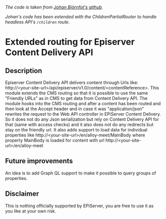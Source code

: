 _The code is taken from [Johan Björnfot's github](https://github.com/jbearfoot/ContentDeliveryExtendedRouting)._

_Johan's code has been extended with the ChildrenPartialRouter to handle headless API's `/children` route._

# Extended routing for Episerver Content Delivery API

## Description

Episerver Content Delivery API delivers content through Urls like: http://&lt;your-site-url&gt;/api/episerver/v1.0/content/&lt;contentReference&gt;. 
This module extends the CMS routing so that it is possible to use the same "Friendly URLs" as in CMS to get data from Content Delivery API. 
The module hooks into the CMS routing and after a content has been routed and then look at the Accept header and in case it was "application/json" rewrites the request to the Web API controller in EPiServer Content Delivery. 
So it does not do any Json serialization but rely on Content Delivery API for that (same with access checks) and it also does not do any redirects but stay on the friendly url.
It also adds support to load data for individual properties like http://&lt;your-site-url&gt;/en/alloy-meet/MainBody where property MainBody is loaded for content with url http://&lt;your-site-url&gt;/en/alloy-meet

## Future improvements

An idea is to add Graph QL support to make it possible to query groups of properties.

## Disclaimer

This is nothing officially supported by EPiServer, you are free to use it as you like at your own risk.
